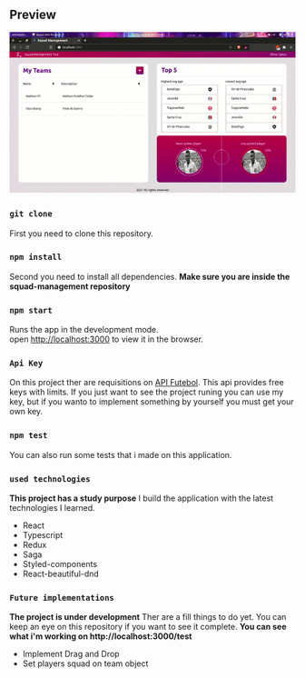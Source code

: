 ## Preview

![GIF](https://github.com/Wtheodoro/squad-management/blob/main/public/gif/preview.gif)

### `git clone`
First you need to clone this repository.

### `npm install`
Second you need to install all dependencies.
**Make sure you are inside the squad-management repository**

### `npm start`
Runs the app in the development mode.\
open [http://localhost:3000](http://localhost:3000) to view it in the browser.

### `Api Key`
On this project ther are requisitions on [API Futebol](https://www.api-futebol.com.br/).
This api provides free keys with limits.
If you just want to see the project runing you can use my key, but if you wanto to implement something by yourself you must get your own key.

### `npm test`
You can also run some tests that i made on this application.

### `used technologies`
**This project has a study purpose**
I build the application with the latest technologies I learned.

- React
- Typescript
- Redux
- Saga
- Styled-components
- React-beautiful-dnd

### `Future implementations`
**The project is under development**
Ther are a fill things to do yet.
You can keep an eye on this repository if you want to see it complete.
**You can see what i'm working on http://localhost:3000/test**

- Implement Drag and Drop
- Set players squad on team object